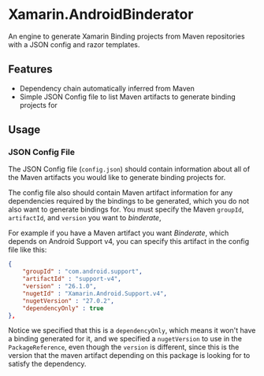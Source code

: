 # Xamarin.AndroidBinderator

An engine to generate Xamarin Binding projects from Maven repositories with a JSON config and razor templates.


## Features
 - Dependency chain automatically inferred from Maven
 - Simple JSON Config file to list Maven artifacts to generate binding projects for


## Usage

### JSON Config File

The JSON Config file (`config.json`) should contain information about all of the Maven artifacts you would like to generate binding projects for.

The config file also should contain Maven artifact information for any dependencies required by the bindings to be generated, which you do not also want to generate bindings for.  You must specify the Maven `groupId`, `artifactId`, and `version` you want to _binderate_,


For example if you have a Maven artifact you want _Binderate_, which depends on  Android Support v4, you can specify this artifact in the config file like this:

```json
{
    "groupId" : "com.android.support",
    "artifactId" : "support-v4",
    "version" : "26.1.0",
    "nugetId" : "Xamarin.Android.Support.v4",
    "nugetVersion" : "27.0.2",
    "dependencyOnly" : true
},
```

Notice we specified that this is a `dependencyOnly`, which means it won't have a binding generated for it, and we specified a `nugetVersion` to use in the `PackageReference`, even though the `version` is different, since this is the version that the maven artifact depending on this package is looking for to satisfy the dependency.



